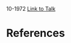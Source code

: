 

10-1972
[Link to Talk](https://www.churchofjesuschrist.org/study/general-conference/1972/10/saturday-morning-session?lang=eng)



# References
